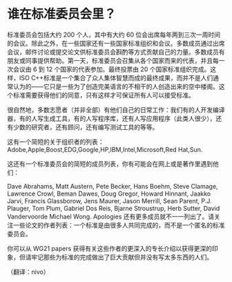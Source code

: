 # 谁在标准委员会里？

标准委员会包括大约 200 个人，其中有大约 60 位会出席每年两到三次一周时间的会议。除此之外，在一些国家还有一些国家标准组织和会议。多数成员通过出席会议，邮件讨论或提交论文供标准委员会斟酌等方式贡献自己的力量。多数成员有朋友或同事提供帮助。第一天，标准委员会召集从各个国家而来的代表，并且每一次会议由 6 到 12 个国家的代表参加。最终投票由 20 个国家标准组织完成。这样，ISO C++标准是一个集合了众人集体智慧而成的最终成果，而并不是人们通常认为的——它只是一些为了创造完美语言的不相干的人创造出来的空中楼阁。这个标准需要获得他们的同意，只有这样才可保证所有人可以接受标准。

很自然地，多数志愿者（并非全部）有他们自己的日常工作：我们有的人开发编译器，有的人写生成工具，有的人写程序库，还有人写应用程序（此类人很少），还有少数的研究者，还有顾问，还有编写测试工具的等等。

这有一个简短的关于组织者的列表：Adobe,Apple,Boost,EDG,Google,HP,IBM,Intel,Microsoft,Red Hat,Sun.

这还有一个标准委员会的简短的成员列表，你有可能会在网上或是著作里遇到他们：

Dave Abrahams, Matt Austern, Pete Becker, Hans Boehm, Steve Clamage, Lawrence Crowl, Beman Dawes, Doug Gregor, Howard Hinnant, Jaakko Jarvi, Francis Glassborow, Jens Maurer, Jason Merrill, Sean Parent, P.J. Plauger, Tom Plum, Gabriel Dos Reis, Bjarne Stroustrup, Herb Sutter, David Vandervoorde Michael Wong. Apologies 还有更多成员就不一一列出了。请关注一些论文的作者列表：一个标准是由很多人共同完成的，而不是一个匿名的标准委员会。

你可以从 WG21 papers 获得有关这些作者的更深入的专长介绍以获得更深的印象，但请牢记那些为标准的完成做出了巨大贡献但并没有写太多东西的人们。

（翻译：nivo）